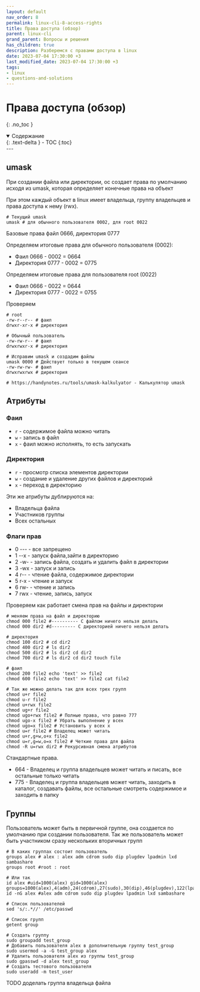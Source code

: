 ```yaml
---
layout: default
nav_order: 8
permalink: linux-cli-8-access-rights
title: Права доступа (обзор)
parent: linux-cli
grand_parent: Вопросы и решения
has_children: true
description: Разберемся с правами доступа в linux
date: 2023-07-04 17:30:00 +3
last_modified_date: 2023-07-04 17:30:00 +3
tags:
- linux
- questions-and-solutions
---
```


# Права доступа (обзор)
{: .no_toc }

<details open markdown="block">
  <summary>
    Содержание
  </summary>
  {: .text-delta }
- TOC
{:toc}
</details>
---

## umask

При создании файла или директории, ос создает права по умолчанию исходя из umask, которая определяет конечные права на объект

При этом каждый объект в linux имеет владельца, группу владельцев и права доступа к нему (rwx).

```shell
# Текущий umask
umask # для обычного пользователя 0002, для root 0022

```
Базовые права файл 0666, директория 0777

Определяем итоговые права для обычного пользователя (0002):

- Фаил 0666 - 0002 = 0664
- Директория 0777 - 0002 = 0775

Определяем итоговые права для пользователя root (0022)

- Фаил 0666 - 0022 = 0644
- Директория 0777 - 0022 = 0755

Проверяем 

```shell
# root
-rw-r--r-- # фаил
drwxr-xr-x # директория

# Обычный пользователь
-rw-rw-r-- # фаил
drwxrwxr-x # директория

# Исправим umask и создадим файлы
umask 0000 # Действует только в текущем сеансе
-rw-rw-rw- # фаил
drwxrwxrwx # директория

# https://handynotes.ru/tools/umask-kalkulyator - Калькулятор umask
```

## Атрибуты

### Фаил

- `r` - содержимое файла можно читать
- `w` - запись в файл
- `x` - фаил можно исполнять, то есть запускать

### Директория

- `r` - просмотр списка элементов директории
- `w` - создание и удаление других файлов и директорий
- `x` - переход в директорию

Эти же атрибуты дублируются на:

- Владельца файла
- Участников группы
- Всех остальных

### Флаги прав

- 0 --- - все запрещено
- 1 --x - запуск файла,зайти в директорию
- 2 -w- - запись файла, создать и удалить файл в директории
- 3 -wx - запуск и запись
- 4 r-- - чтение файла, содержимое директории
- 5 r-x - чтение и запуск
- 6 rw- - чтение и запись
- 7 rwx - чтение, запись, запуск

Проверяем как работает смена прав на файлы и директории

```shell
# меняем права на файл и директорию
chmod 000 file2 #---------- С файлом ничего нельзя делать
chmod 000 dir2 #d--------- С директорией ничего нельзя делать

# директория
chmod 100 dir2 # cd dir2
chmod 400 dir2 # ls dir2
chmod 500 dir2 # ls dir2 cd dir2
chmod 700 dir2 # ls dir2 cd dir2 touch file

# фаил
chmod 200 file2 echo 'text' >> file2
chmod 600 file2 echo 'text' >> file2 cat file2

# Так же можно делать так для всех трех групп
chmod u+r file2
chmod u-r file2
chmod u+rwx file2
chmod ug+r file2
chmod ugo+rwx file2 # Полные права, что равно 777
chmod ugo-x file2 # Убрать выполнение у всех
chmod ugo=x file2 # Установить у всех x
chmod u=r file2 # Владелец может читать 
chmod u+r,g+w,o+x file2
chmod u=r,g=w,o=x file2 # Четкие права для файла
chmod -R u=rwx dir2 # Рекурсивная смена атрибутов
```

Стандартные права.

- 664 - Владелец и группа владельцев может читать и писать, все остальные только читать
- 775 - Владелец и группа владельцев может читать, заходить в каталог, создавать файлы, все остальные смотреть содержимое и заходить в папку

## Группы

Пользователь может быть в первичной группе, она создается по умолчанию при создании пользователя.
Так же пользователь может быть участником сразу нескольких вторичных групп

````shell
# В каких группах состоит пользователь
groups alex # alex : alex adm cdrom sudo dip plugdev lpadmin lxd sambashare
groups root #root : root

# Или так
id alex #uid=1000(alex) gid=1000(alex) groups=1000(alex),4(adm),24(cdrom),27(sudo),30(dip),46(plugdev),122(lpadmin),132(lxd),133(sambashare)
id -nG alex #alex adm cdrom sudo dip plugdev lpadmin lxd sambashare

# Список пользователей
sed 's/:.*//' /etc/passwd

# Список групп
getent group

# Создать группу
sudo groupadd test_group
# Добавить пользователя alex в дополнительную группу test_group
sudo usermod -a -G test_group alex
# Удалить пользователя alex из группы test_group
sudo gpasswd -d alex test_group
# Создать тестового пользователя
sudo useradd -m test_user
````

TODO доделать группа владельца файла
